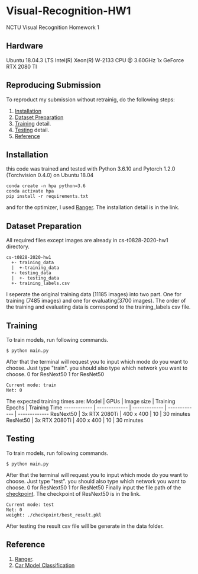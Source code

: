 # Visual-Recognition-HW1
NCTU Visual Recognition Homework 1

## Hardware
Ubuntu 18.04.3 LTS
Intel(R) Xeon(R) W-2133 CPU @ 3.60GHz
1x GeForce RTX 2080 TI

## Reproducing Submission
To reproduct my submission without retrainig, do the following steps:
1. [Installation](#installation)
2. [Dataset Preparation](#Dataset-Preparation)
3. [Training](#Training) detail.
4. [Testing](#Testing) detail.
5. [Reference](#Reference)

## Installation

this code was trained and tested with Python 3.6.10 and Pytorch 1.2.0 (Torchvision 0.4.0) on Ubuntu 18.04

```
conda create -n hpa python=3.6
conda activate hpa
pip install -r requirements.txt
```
and for the optimizer, I used [Ranger](https://github.com/lessw2020/Ranger-Deep-Learning-Optimizer). The installation detail is in the link.

## Dataset Preparation
All required files except images are already in cs-t0828-2020-hw1 directory.
```
cs-t0828-2020-hw1
  +- training_data
  |  +-training_data
  +- testing_data
  |  +- testing_data
  +- training_labels.csv
```
I seperate the original training data (11185 images) into two part. One for training (7485 images) and one for evaluating(3700 images). 
The order of the training and evaluating data is correspond to the training_labels csv file.

## Training
To train models, run following commands.
```
$ python main.py
```
After that the terminal will request you to input which mode do you want to choose.
Just type "train".
you should also type which network you want to choose.
0 for ResNext50
1 for ResNet50
```
Current mode: train
Net: 0
```
The expected training times are:
Model | GPUs | Image size | Training Epochs | Training Time
------------ | ------------- | ------------- | ------------- | -------------
ResNext50 | 3x RTX 2080Ti | 400 x 400 | 10 | 30 minutes
ResNet50 | 3x RTX 2080Ti | 400 x 400 | 10 | 30 minutes

## Testing
To train models, run following commands.
```
$ python main.py
```
After that the terminal will request you to input which mode do you want to choose.
Just type "test".
you should also type which network you want to choose.
0 for ResNext50
1 for ResNet50
Finally input the file path of the [checkpoint](https://drive.google.com/drive/u/1/folders/1CpQYyLGR_bD8CZfEU9ch3Z7ZL8IlMAO7). The checkpoint of ResNext50 is in the link.
```
Current mode: test
Net: 0
weight: ./checkpoint/best_result.pkl
```
After testing the result csv file will be generate in the data folder.

## Reference
1. [Ranger](https://github.com/lessw2020/Ranger-Deep-Learning-Optimizer).
2. [Car Model Classification](https://github.com/kamwoh/Car-Model-Classification)
